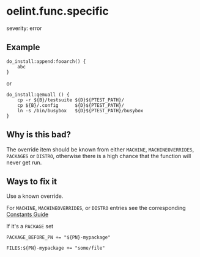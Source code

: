 # oelint.func.specific

severity: error

## Example

```
do_install:append:fooarch() {
    abc
}
```

or

```
do_install:qemuall () {
    cp -r ${B}/testsuite ${D}${PTEST_PATH}/
    cp ${B}/.config      ${D}${PTEST_PATH}/
    ln -s /bin/busybox   ${D}${PTEST_PATH}/busybox
}
```

## Why is this bad?

The override item should be known from either ``MACHINE``, ``MACHINEOVERRIDES``, ``PACKAGES`` or ``DISTRO``, otherwise
there is a high chance that the function will never get run.

## Ways to fix it

Use a known override.

For ``MACHINE``, ``MACHINEOVERRIDES``, or ``DISTRO`` entries see the corresponding [Constants Guide](https://github.com/priv-kweihmann/oelint-adv/tree/master/docs/constants.md)

If it's a ``PACKAGE`` set

```
PACKAGE_BEFORE_PN += "${PN}-mypackage"

FILES:${PN}-mypackage += "some/file"
```
